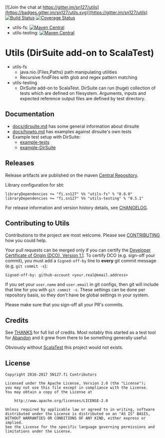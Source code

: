 [![Join the chat at https://gitter.im/sn127/utils](https://badges.gitter.im/sn127/utils.svg)](https://gitter.im/sn127/utils)
[![Build Status](https://travis-ci.org/sn127/utils.svg?branch=master)](https://travis-ci.org/sn127/utils)
[![Coverage Status](https://coveralls.io/repos/github/sn127/utils/badge.svg?branch=master)](https://coveralls.io/github/sn127/utils?branch=master)

 * utils-fs: [![Maven Central](https://maven-badges.herokuapp.com/maven-central/fi.sn127/utils-fs_2.12/badge.svg?style=plastic)](https://maven-badges.herokuapp.com/maven-central/fi.sn127/utils-fs_2.12)
 * utils-testing: [![Maven Central](https://maven-badges.herokuapp.com/maven-central/fi.sn127/utils-testing_2.12/badge.svg?style=plastic)](https://maven-badges.herokuapp.com/maven-central/fi.sn127/utils-testing_2.12)

# Utils (DirSuite add-on to ScalaTest)

 * utils-fs
   - java.nio.{Files,Paths} path manipulating utilities
   - Recursive findFiles with glob and regex pattern matching
 * utils-testing
   - DirSuite add-on to ScalaTest. DirSuite can run (huge) collection of tests
     which are defined on filesystem. Arguments, inputs and expected reference output
     files are defined by test directory.


## Documentation

 * [docs/dirsuite.md](./docs/dirsuite.md) has some general information about dirsuite
 * [docs/howto.md](./docs/howto.md) has examples against dirsuite's own tests
 * Example test setup with DirSuite:
   * [example-tests](./examples/tests/)
   * [example-DirSuite](./examples/src/test/scala/DirSuiteDemo.scala)


## Releases

Release artifacts are published on the maven 
[Central Repository](http://search.maven.org/#search%7Cga%7C1%7Cg%3A%22fi.sn127%22).

Library configuration for sbt:

    libraryDependencies += "fi.sn127" %% "utils-fs" % "0.8.0"
    libraryDependencies += "fi.sn127" %% "utils-testing" % "0.5.1"

For release information and version history details, see [CHANGELOG](./CHANGELOG.md).


## Contributing to Utils

Contributions to the project are most welcome. Please see 
[CONTRIBUTING](./CONTRIBUTING.md) how you could help. 

Your pull requests can be merged only if you can certify 
the [Developer Certificate of Origin (DCO), Version 1.1](./DCO). 
To certify DCO (e.g. sign-off your commit), you must add 
a `Signed-off-by` line to **every**  git commit message 
(e.g. `git commit -s`):

    Signed-off-by: github-account <your.real@email.address>

If you set your `user.name` and `user.email` in git configs,
then git will include that line for you with `git commit -s`. 
These settings can be done per repository basis, 
so they don't have be global settings in your system. 
 
Please make sure that you sign-off all your PR's commits. 


## Credits

See [THANKS](./THANKS.md) for full list of credits. Most notably 
this started as a test tool for [Abandon](https://github.com/hrj/abandon) 
and it grew from there to be something generally useful. 

Obviously without [ScalaTest](http://www.scalatest.org/) this project 
would not exists.


## License

    Copyright 2016-2017 SN127.fi Contributors
    
    Licensed under the Apache License, Version 2.0 (the "License");
    you may not use this file except in compliance with the License.
    You may obtain a copy of the License at

        http://www.apache.org/licenses/LICENSE-2.0

    Unless required by applicable law or agreed to in writing, software
    distributed under the License is distributed on an "AS IS" BASIS,
    WITHOUT WARRANTIES OR CONDITIONS OF ANY KIND, either express or implied.
    See the License for the specific language governing permissions and
    limitations under the License.
    
